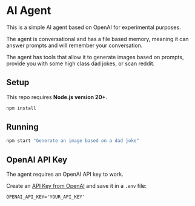 # AI Agent

This is a simple AI agent based on OpenAI for experimental purposes. 

The agent is conversational and has a file based memory, meaning it can answer prompts and will remember your conversation.

The agent has tools that allow it to generate images based on prompts, provide you with some high class dad jokes, or scan reddit. 

## Setup

This repo requires **Node.js version 20+**.

```bash
npm install
```

## Running

```bash
npm start "Generate an image based on a dad joke"
```

## OpenAI API Key

The agent requires an OpenAI API key to work. 

Create an [API Key from OpenAI](https://platform.openai.com/settings/organization/api-keys) and save it in a `.env` file:

```
OPENAI_API_KEY='YOUR_API_KEY'
```
